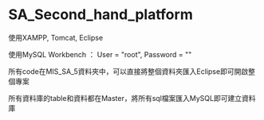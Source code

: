 # SA_Second_hand_platform

使用XAMPP, Tomcat, Eclipse

使用MySQL Workbench ： User = "root", Password = "" 

所有code在MIS_SA_5資料夾中，可以直接將整個資料夾匯入Eclipse即可開啟整個專案

所有資料庫的table和資料都在Master，將所有sql檔案匯入MySQL即可建立資料庫
